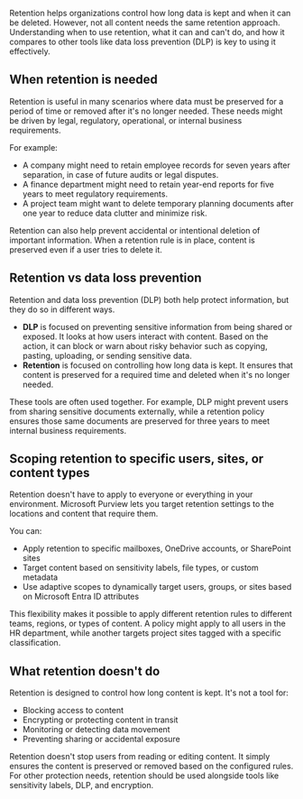 Retention helps organizations control how long data is kept and when it can be deleted. However, not all content needs the same retention approach. Understanding when to use retention, what it can and can't do, and how it compares to other tools like data loss prevention (DLP) is key to using it effectively.

## When retention is needed

Retention is useful in many scenarios where data must be preserved for a period of time or removed after it's no longer needed. These needs might be driven by legal, regulatory, operational, or internal business requirements.

For example:

- A company might need to retain employee records for seven years after separation, in case of future audits or legal disputes.
- A finance department might need to retain year-end reports for five years to meet regulatory requirements.
- A project team might want to delete temporary planning documents after one year to reduce data clutter and minimize risk.

Retention can also help prevent accidental or intentional deletion of important information. When a retention rule is in place, content is preserved even if a user tries to delete it.

## Retention vs data loss prevention

Retention and data loss prevention (DLP) both help protect information, but they do so in different ways.

- **DLP** is focused on preventing sensitive information from being shared or exposed. It looks at how users interact with content. Based on the action, it can block or warn about risky behavior such as copying, pasting, uploading, or sending sensitive data.
- **Retention** is focused on controlling how long data is kept. It ensures that content is preserved for a required time and deleted when it's no longer needed.

These tools are often used together. For example, DLP might prevent users from sharing sensitive documents externally, while a retention policy ensures those same documents are preserved for three years to meet internal business requirements.

## Scoping retention to specific users, sites, or content types

Retention doesn't have to apply to everyone or everything in your environment. Microsoft Purview lets you target retention settings to the locations and content that require them.

You can:

- Apply retention to specific mailboxes, OneDrive accounts, or SharePoint sites
- Target content based on sensitivity labels, file types, or custom metadata
- Use adaptive scopes to dynamically target users, groups, or sites based on Microsoft Entra ID attributes

This flexibility makes it possible to apply different retention rules to different teams, regions, or types of content. A policy might apply to all users in the HR department, while another targets project sites tagged with a specific classification.

## What retention doesn't do

Retention is designed to control how long content is kept. It's not a tool for:

- Blocking access to content
- Encrypting or protecting content in transit
- Monitoring or detecting data movement
- Preventing sharing or accidental exposure

Retention doesn't stop users from reading or editing content. It simply ensures the content is preserved or removed based on the configured rules. For other protection needs, retention should be used alongside tools like sensitivity labels, DLP, and encryption.
